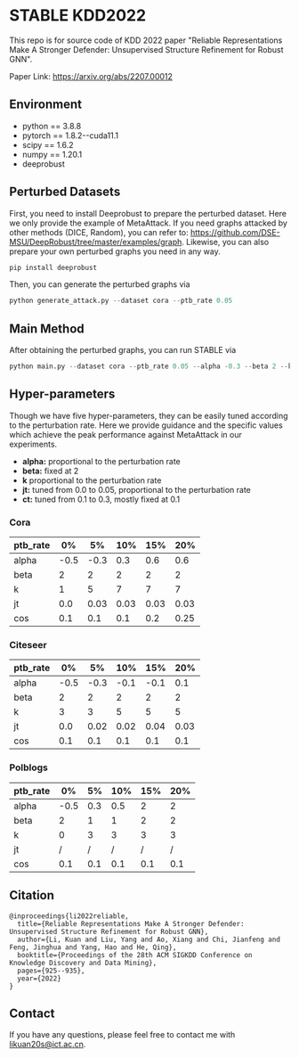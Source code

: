# STABLE KDD2022

This repo is for source code of KDD 2022 paper "Reliable Representations Make A Stronger Defender:
Unsupervised Structure Refinement for Robust GNN".

Paper Link: https://arxiv.org/abs/2207.00012

## Environment

- python == 3.8.8
- pytorch == 1.8.2--cuda11.1
- scipy == 1.6.2
- numpy == 1.20.1
- deeprobust

## Perturbed Datasets
First, you need to install Deeprobust to prepare the perturbed dataset. Here we only provide the example of MetaAttack. 
If you need graphs attacked by other methods (DICE, Random), you can refer to: https://github.com/DSE-MSU/DeepRobust/tree/master/examples/graph. 
Likewise, you can also prepare your own perturbed graphs you need in any way.
```python
pip install deeprobust
```
Then, you can generate the perturbed graphs via
```python
python generate_attack.py --dataset cora --ptb_rate 0.05
```

## Main Method
After obtaining the perturbed graphs, you can run STABLE via
```python
python main.py --dataset cora --ptb_rate 0.05 --alpha -0.3 --beta 2 --k 5 --jt 0.03 --cos 0.1 --log
```

## Hyper-parameters
Though we have five hyper-parameters, they can be easily tuned according to the perturbation rate. 
Here we provide guidance and the specific values
which achieve the peak performance against MetaAttack in our experiments.

- **alpha:** proportional to the perturbation rate
- **beta:** fixed at 2
- **k** proportional to the perturbation rate
- **jt:** tuned from 0.0 to 0.05, proportional to the perturbation rate
- **ct:** tuned from 0.1 to 0.3, mostly fixed at 0.1

### Cora

| ptb_rate | 0%   | 5%   | 10%  | 15%  | 20%  |
|----------|------|------|------|------|------|
| alpha    | -0.5 | -0.3 | 0.3  | 0.6  | 0.6  |
| beta     | 2    | 2    | 2    | 2    | 2    |
| k        | 1    | 5    | 7    | 7    | 7    |
| jt       | 0.0  | 0.03 | 0.03 | 0.03 | 0.03 |
| cos      | 0.1  | 0.1  | 0.1  | 0.2  | 0.25 |

### Citeseer

| ptb_rate | 0%   | 5%   | 10%  | 15%  | 20%  |
|----------|------|------|------|------|------|
| alpha    | -0.5 | -0.3 | -0.1 | -0.1 | 0.1  |
| beta     | 2    | 2    | 2    | 2    | 2    |
| k        | 3    | 3    | 5    | 5    | 5    |
| jt       | 0.0  | 0.02 | 0.02 | 0.04 | 0.03 |
| cos      | 0.1  | 0.1  | 0.1  | 0.1  | 0.1  |

### Polblogs

| ptb_rate | 0%   | 5%  | 10% | 15% | 20% |
|----------|------|-----|-----|-----|-----|
| alpha    | -0.5 | 0.3 | 0.5 | 2   | 2   |
| beta     | 2    | 1   | 1   | 2   | 2   |
| k        | 0    | 3   | 3   | 3   | 3   |
| jt       | /    | /   | /   | /   | /   |
| cos      | 0.1  | 0.1 | 0.1 | 0.1 | 0.1 |

## Citation
```
@inproceedings{li2022reliable,
  title={Reliable Representations Make A Stronger Defender: Unsupervised Structure Refinement for Robust GNN},
  author={Li, Kuan and Liu, Yang and Ao, Xiang and Chi, Jianfeng and Feng, Jinghua and Yang, Hao and He, Qing},
  booktitle={Proceedings of the 28th ACM SIGKDD Conference on Knowledge Discovery and Data Mining},
  pages={925--935},
  year={2022}
}
```


## Contact

If you have any questions, please feel free to contact me with [likuan20s@ict.ac.cn](mailto:likuan20s@ict.ac.cn).

